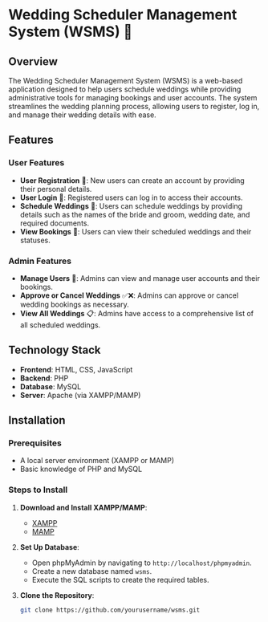 # Wedding Scheduler Management System (WSMS) 🎉

## Overview

The Wedding Scheduler Management System (WSMS) is a web-based application designed to help users schedule weddings while providing administrative tools for managing bookings and user accounts. The system streamlines the wedding planning process, allowing users to register, log in, and manage their wedding details with ease.

## Features

### User Features
- **User Registration** 📝: New users can create an account by providing their personal details.
- **User Login** 🔑: Registered users can log in to access their accounts.
- **Schedule Weddings** 💍: Users can schedule weddings by providing details such as the names of the bride and groom, wedding date, and required documents.
- **View Bookings** 📅: Users can view their scheduled weddings and their statuses.

### Admin Features
- **Manage Users** 👥: Admins can view and manage user accounts and their bookings.
- **Approve or Cancel Weddings** ✅❌: Admins can approve or cancel wedding bookings as necessary.
- **View All Weddings** 📋: Admins have access to a comprehensive list of all scheduled weddings.

## Technology Stack

- **Frontend**: HTML, CSS, JavaScript
- **Backend**: PHP
- **Database**: MySQL
- **Server**: Apache (via XAMPP/MAMP)

## Installation

### Prerequisites
- A local server environment (XAMPP or MAMP)
- Basic knowledge of PHP and MySQL

### Steps to Install
1. **Download and Install XAMPP/MAMP**: 
   - [XAMPP](https://www.apachefriends.org/index.html)
   - [MAMP](https://www.mamp.info/en/)

2. **Set Up Database**:
   - Open phpMyAdmin by navigating to `http://localhost/phpmyadmin`.
   - Create a new database named `wsms`.
   - Execute the SQL scripts to create the required tables.

3. **Clone the Repository**:
   ```bash
   git clone https://github.com/yourusername/wsms.git